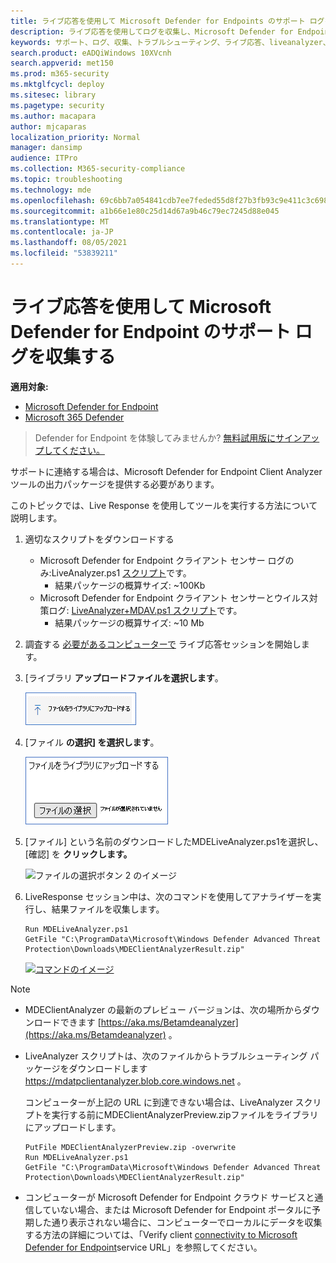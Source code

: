 ```yaml
---
title: ライブ応答を使用して Microsoft Defender for Endpoints のサポート ログを収集する
description: ライブ応答を使用してログを収集し、Microsoft Defender for Endpoints の問題のトラブルシューティングを行う方法について説明します。
keywords: サポート、ログ、収集、トラブルシューティング、ライブ応答、liveanalyzer、アナライザー、ライブ、応答
search.product: eADQiWindows 10XVcnh
search.appverid: met150
ms.prod: m365-security
ms.mktglfcycl: deploy
ms.sitesec: library
ms.pagetype: security
ms.author: macapara
author: mjcaparas
localization_priority: Normal
manager: dansimp
audience: ITPro
ms.collection: M365-security-compliance
ms.topic: troubleshooting
ms.technology: mde
ms.openlocfilehash: 69c6bb7a054841cdb7ee7feded55d8f27b3fb93c9e411c3c69853e49141723ed
ms.sourcegitcommit: a1b66e1e80c25d14d67a9b46c79ec7245d88e045
ms.translationtype: MT
ms.contentlocale: ja-JP
ms.lasthandoff: 08/05/2021
ms.locfileid: "53839211"
---
```

# <a name="collect-support-logs-in-microsoft-defender-for-endpoint-using-live-response"></a>ライブ応答を使用して Microsoft Defender for Endpoint のサポート ログを収集する


**適用対象:**
- [Microsoft Defender for Endpoint](https://go.microsoft.com/fwlink/p/?linkid=2154037)
- [Microsoft 365 Defender](https://go.microsoft.com/fwlink/?linkid=2118804)

> Defender for Endpoint を体験してみませんか? [無料試用版にサインアップしてください。](https://signup.microsoft.com/create-account/signup?products=7f379fee-c4f9-4278-b0a1-e4c8c2fcdf7e&ru=https://aka.ms/MDEp2OpenTrial?ocid=docs-wdatp-pullalerts-abovefoldlink)


サポートに連絡する場合は、Microsoft Defender for Endpoint Client Analyzer ツールの出力パッケージを提供する必要があります。

このトピックでは、Live Response を使用してツールを実行する方法について説明します。

1. 適切なスクリプトをダウンロードする
   - Microsoft Defender for Endpoint クライアント センサー ログのみ:LiveAnalyzer.ps1 [ スクリプト](https://aka.ms/MDELiveAnalyzer)です。
      - 結果パッケージの概算サイズ: ~100Kb
   - Microsoft Defender for Endpoint クライアント センサーとウイルス対策ログ: [LiveAnalyzer+MDAV.ps1 スクリプト](https://aka.ms/MDELiveAnalyzerAV)です。
       - 結果パッケージの概算サイズ: ~10 Mb

2. 調査する [必要があるコンピューターで](live-response.md#initiate-a-live-response-session-on-a-device) ライブ応答セッションを開始します。

3. [ライブラリ **アップロードファイルを選択します**。

    ![アップロード ファイルのイメージ](images/upload-file.png)

4. [ファイル **の選択] を選択します**。

    ![ファイルの選択ボタン 1 のイメージ](images/choose-file.png)

5. [ファイル] という名前のダウンロードしたMDELiveAnalyzer.ps1を選択し、[確認] を **クリックします。**

   ![ファイルの選択ボタン 2 のイメージ](images/analyzer-file.png)

6. LiveResponse セッション中は、次のコマンドを使用してアナライザーを実行し、結果ファイルを収集します。

    ```console
    Run MDELiveAnalyzer.ps1
    GetFile "C:\ProgramData\Microsoft\Windows Defender Advanced Threat Protection\Downloads\MDEClientAnalyzerResult.zip"
    ```

    [![コマンドのイメージ](images/analyzer-commands.png)](images/analyzer-commands.png#lightbox)

> [!NOTE]
>
> - MDEClientAnalyzer の最新のプレビュー バージョンは、次の場所からダウンロードできます [https://aka.ms/Betamdeanalyzer](https://aka.ms/Betamdeanalyzer) 。
>
> - LiveAnalyzer スクリプトは、次のファイルからトラブルシューティング パッケージをダウンロードします https://mdatpclientanalyzer.blob.core.windows.net 。
>
>   コンピューターが上記の URL に到達できない場合は、LiveAnalyzer スクリプトを実行する前にMDEClientAnalyzerPreview.zipファイルをライブラリにアップロードします。
>
>   ```console
>   PutFile MDEClientAnalyzerPreview.zip -overwrite
>   Run MDELiveAnalyzer.ps1
>   GetFile "C:\ProgramData\Microsoft\Windows Defender Advanced Threat Protection\Downloads\MDEClientAnalyzerResult.zip"
>   ```
>
> - コンピューターが Microsoft Defender for Endpoint クラウド サービスと通信していない場合、または Microsoft Defender for Endpoint ポータルに予期した通り表示されない場合に、コンピューターでローカルにデータを収集する方法の詳細については、「Verify client [connectivity to Microsoft Defender for Endpoint](configure-proxy-internet.md#verify-client-connectivity-to-microsoft-defender-for-endpoint-service-urls)service URL」を参照してください。
